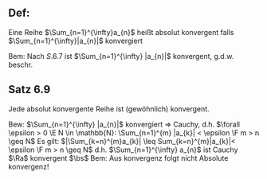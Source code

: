 ## Def:
Eine Reihe $\Sum_{n=1}^{\infty}a_{n}$ heißt absolut konvergent 
falls $\Sum_{n=1}^{\infty}|a_{n}|$ konvergiert

Bem: Nach $S.6.7$ ist $\Sum_{n=1}^{\infty} |a_{n}|$ konvergent, g.d.w. beschr.

## Satz 6.9
Jede absolut konvergente Reihe ist (gewöhnlich) konvergent.

Bew:
$\Sum_{n=1}^{\infty} |a_{n}|$ konvergiert $\Rightarrow$ Cauchy, d.h.
$\forall \epsilon > 0 \E N \in \mathbb{N}: \Sum_{n=1}^{m} |a_{k}| < \epsilon \F m > n \geq N$
Es gilt:
$|\Sum_{k=n}^{m}a_{k}| \leq Sum_{k=n}^{m}|a_{k}|< \epsilon \F m > n \geq N$
d.h.
$\Sum_{n=1}^{\infty} a_{n}$ ist Cauchy $\Ra$ konvergent
$\bs$ 
Bem: Aus konvergenz folgt nicht Absolute konvergenz!

